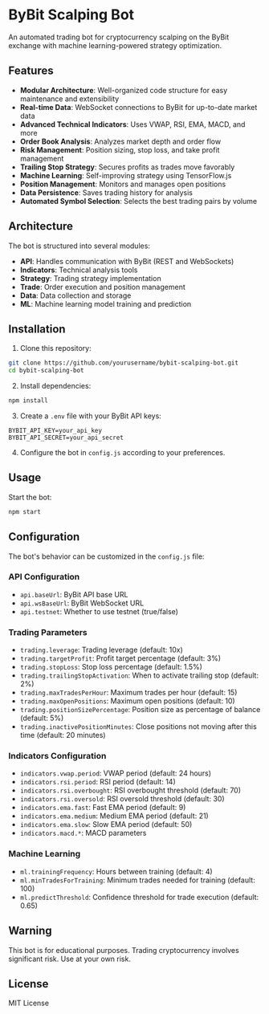 # ByBit Scalping Bot

An automated trading bot for cryptocurrency scalping on the ByBit exchange with machine learning-powered strategy optimization.

## Features

- **Modular Architecture**: Well-organized code structure for easy maintenance and extensibility
- **Real-time Data**: WebSocket connections to ByBit for up-to-date market data
- **Advanced Technical Indicators**: Uses VWAP, RSI, EMA, MACD, and more
- **Order Book Analysis**: Analyzes market depth and order flow
- **Risk Management**: Position sizing, stop loss, and take profit management
- **Trailing Stop Strategy**: Secures profits as trades move favorably
- **Machine Learning**: Self-improving strategy using TensorFlow.js
- **Position Management**: Monitors and manages open positions
- **Data Persistence**: Saves trading history for analysis
- **Automated Symbol Selection**: Selects the best trading pairs by volume

## Architecture

The bot is structured into several modules:

- **API**: Handles communication with ByBit (REST and WebSockets)
- **Indicators**: Technical analysis tools
- **Strategy**: Trading strategy implementation
- **Trade**: Order execution and position management
- **Data**: Data collection and storage
- **ML**: Machine learning model training and prediction

## Installation

1. Clone this repository:
```bash
git clone https://github.com/yourusername/bybit-scalping-bot.git
cd bybit-scalping-bot
```

2. Install dependencies:
```bash
npm install
```

3. Create a `.env` file with your ByBit API keys:
```
BYBIT_API_KEY=your_api_key
BYBIT_API_SECRET=your_api_secret
```

4. Configure the bot in `config.js` according to your preferences.

## Usage

Start the bot:

```bash
npm start
```

## Configuration

The bot's behavior can be customized in the `config.js` file:

### API Configuration
- `api.baseUrl`: ByBit API base URL
- `api.wsBaseUrl`: ByBit WebSocket URL
- `api.testnet`: Whether to use testnet (true/false)

### Trading Parameters
- `trading.leverage`: Trading leverage (default: 10x)
- `trading.targetProfit`: Profit target percentage (default: 3%)
- `trading.stopLoss`: Stop loss percentage (default: 1.5%)
- `trading.trailingStopActivation`: When to activate trailing stop (default: 2%)
- `trading.maxTradesPerHour`: Maximum trades per hour (default: 15)
- `trading.maxOpenPositions`: Maximum open positions (default: 10)
- `trading.positionSizePercentage`: Position size as percentage of balance (default: 5%)
- `trading.inactivePositionMinutes`: Close positions not moving after this time (default: 20 minutes)

### Indicators Configuration
- `indicators.vwap.period`: VWAP period (default: 24 hours)
- `indicators.rsi.period`: RSI period (default: 14)
- `indicators.rsi.overbought`: RSI overbought threshold (default: 70)
- `indicators.rsi.oversold`: RSI oversold threshold (default: 30)
- `indicators.ema.fast`: Fast EMA period (default: 9)
- `indicators.ema.medium`: Medium EMA period (default: 21)
- `indicators.ema.slow`: Slow EMA period (default: 50)
- `indicators.macd.*`: MACD parameters

### Machine Learning
- `ml.trainingFrequency`: Hours between training (default: 4)
- `ml.minTradesForTraining`: Minimum trades needed for training (default: 100)
- `ml.predictThreshold`: Confidence threshold for trade execution (default: 0.65)

## Warning

This bot is for educational purposes. Trading cryptocurrency involves significant risk. Use at your own risk.

## License

MIT License
